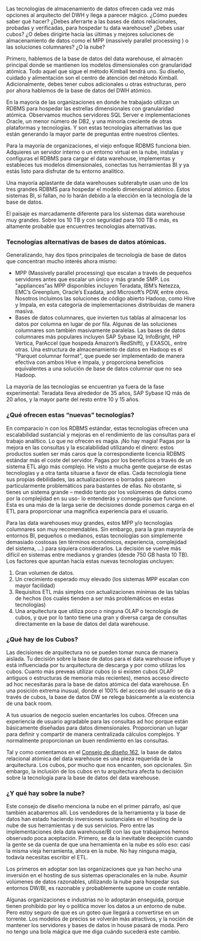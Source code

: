 ﻿---
UniqueId: oZTgDLUJsb
Title: "Consejo de diseño #175: No hay magia de base de datos"
Url: 2015/no-hay-magia-en la-base-de-datos.html
Date: 2016-12-27T10:07:04.2353977+01:00
SecondaryDate: 2015-06-08T00:00:00.0000000
Description: "Las tecnologías de almacenamiento de datos ofrecen cada vez mejores ventajas al arquitecto del DWH y llega a parecer mágico. ¿Debes aferrarte a las bases de datos relacionales para hospedar tu data warehouse? ¿Debes usar cubos? ¿O debes dirigirte hacia las últimas y mejores soluciones de almacenamiento de datos como el MPP (massively parallel processing ) o las soluciones columnares? ¿O la nube?"
Author: Joy Mundy
Category: ETL y calidad de datos
RelatedUrl: http://www.kimballgroup.com/2015/06/design-tip-175-there-is-no-database-magic/
IsDraft: true

---
Las tecnologías de almacenamiento de datos ofrecen cada vez más opciones al arquitecto del DWH y llega a parecer mágico. ¿Cómo puedes saber qué hacer? ¿Debes aferrarte a las bases de datos relacionales, probadas y verificadas, para hospedar tu data warehouse? ¿Debes usar cubos? ¿O debes dirigirte hacia las últimas y mejores soluciones de almacenamiento de datos como el MPP (massively parallel processing ) o las soluciones columnares? ¿O la nube?

Primero, hablemos de la base de datos del data warehouse, el almacén principal donde se mantienen los modelos dimensionales con granularidad atómica. Todo aquel que sigue el método Kimball tendrá uno. Su diseño, cuidado y alimentación son el centro de atención del método Kimball. Adicionalmente, debes tener cubos adicionales u otras estructuras, pero por ahora hablemos de la base de datos del DWH atómico.

En la mayoría de las organizaciones en donde he trabajado utilizan un RDBMS para hospedar las estrellas dimensionales con granularidad  atómica. Observamos muchos servidores SQL Server e implementaciones Oracle, un menor número de DB2, y una minoría creciente de otras plataformas y tecnologías. Y son estas tecnologías alternativas las que están generando la mayor parte de preguntas entre nuestros clientes.

Para la mayoría de organizaciones, el viejo enfoque RDBMS funciona bien. Adquieres un servidor interno o un entorno virtual en la nube, instalas y configuras el RDBMS para cargar el data warehouse, implementas y estableces tus modelos dimensionales, conectas tus herramientas BI y ya estás listo para disfrutar de tu entorno analítico.

Una mayoría aplastante de data warehouses subterabyte usan uno de los tres grandes RDBMS para hospedar el modelo dimensional atómico. Estos sistemas BI, si fallan, no lo harán debido a la elección en la tecnología de la base de datos.

El paisaje es marcadamente diferente para los sistemas data warehouse muy grandes. Sobre los 10 TB y con seguridad para 100 TB o más, es altamente probable que encuentres  tecnologías alternativas.

### Tecnologías alternativas de bases de datos atómicas.

Generalizando, hay dos tipos principales de tecnología de base de datos que concentran mucho interés ahora mismo:

- MPP (Massively parallel processing) que escalan a través de pequeños servidores antes que escalar un único y más grande SMP. Los "appliances"as MPP disponibles incluyen Teradata, IBM’s Netezza, EMC’s Greenplum, Oracle’s Exadata, and Microsoft’s PDW, entre otros. Nosotros incluimos las soluciones de código abierto Hadoop, como Hive y Impala, en esta categoría de implementaciones distribuidas de manera masiva.
- Bases de datos columnares, que invierten tus tablas al almacenar los datos por columna en lugar de por fila. Algunas de las soluciones columnares son también masivamente paralelas. Las bases de datos columnares más populares incluyen SAP Sybase IQ, InfoBright, HP Vertica, ParAccel (que hospeda Amazon’s RedShift), y EXASOL, entre otras. Una estructura de almacenamiento de datos en Hadoop es el "Parquet columnar format", que puede ser implementado de manera efectiva con ambos Hive e Impala, y proporciona beneficios equivalentes a una solución de base de datos columnar que no sea Hadoop.

La mayoría de las tecnologías se encuentran ya fuera de la fase experimental: Teradata lleva alrededor de  35 años, SAP Sybase IQ más de 20 años, y la mayor parte del resto entre 10 y 15 años.

### ¿Qué ofrecen estas “nuevas” tecnologías?

En comparacio´n con los RDBMS estándar, estas tecnologías ofrecen una escalabilidad sustancial y mejoras en el rendimiento de  las consultas para el trabajo analítico. Lo que no ofrecen es magia. ¡No hay magia! Pagas por la mejora en las consultas y la escalabilidad utilizando el dinero: estos productos suelen ser más caros que la correspondiente licencia RDBMS estándar más el coste del servidor. Pagas por los beneficios a través de un sistema ETL algo más complejo. He visto a mucha gente quejarse de estas tecnologías y a otra tanta situarse a favor de ellas. Cada tecnología tiene sus propias debilidades, las actualizaciones o borrados parecen particularmente problemáticos para bastantes de ellas. No obstante, si tienes un sistema grande – medido tanto por los volúmenes de datos como por la complejidad en su uso- lo entenderás y conseguirás que funcione. Esta es una más de la larga serie de decisiones donde ponemos carga en el ETL para proporcionar una magnífica experiencia para el usuario.

Para las data warehouses muy grandes, estos MPP y/o tecnologías columnares son muy recomendables. Sin embargo, para la gran mayoría de  entornos BI, pequeños o medianos, estas tecnologías son simplemente demasiado costosas (en términos económicos, experiencia, complejidad del sistema, ...) para siquiera considerarlos. La decisión se vuelve más difícil en sistemas entre medianos y grandes (desde 750 GB hasta 10 TB). Los factores que apuntan hacía estas nuevas tecnologías uncluyen:

1. Gran volumen de datos.
2. Un crecimiento esperado  muy elevado (los sistemas MPP escalan con mayor facilidad)
3. Requisitos ETL más simples con actualizaciones mínimas de las tablas de hechos (los cuales tienden a ser más problemáticos en estas tecnologías)
4. Una arquitectura que utiliza poco o ninguna OLAP o tecnología de cubos, y  que por lo tanto tiene una gran y diversa carga de consultas directamente en la base de datos del data warehouse.

### ¿Qué hay de los Cubos?

Las decisiones de arquitectura no se pueden tomar nunca de manera aislada. Tu decisión sobre la base de datos para el data warehouse influye y está influenciada por tu arquitectura de descarga y por como utilizas los cubos. Cuanto más preveas utilizar cubos (o si existen cubos OLAP antiguos o estructuras de memoria más recientes), menos acceso directo ad hoc necesitarás para la base de datos atómica del data warehouse. En una posición extrema inusual, donde el 100% del acceso del usuario se da a través de cubos, la base de datos DW se relega básicamente a la existencia de una back room.

A tus usuarios de negocio  suelen encantarles los cubos. Ofrecen una experiencia de usuario agradable para las consultas ad hoc porque están básicamente diseñadas para datos dimensionales. Proporcionan un lugar para definir y compartir de manera centralizada cálculos complejos. Y normalmente proporcionan un buen rendimiento en las consultas.

Tal y como comentamos en el [Consejo de diseño 162][1], la base de datos relacional atómica del data warehouse es una pieza requerida de la arquitectura. Los cubos, por mucho que nos encanten, son opcionales. Sin embargo, la inclusión de los cubos en tu arquitectura afecta tu decisión sobre la tecnología para la base de datos del data warehouse.

### ¿Y qué hay sobre la nube?

Este consejo de diseño menciona la nube en el primer párrafo, así que también acabaremos allí. Los vendedores de la herramienta y la base de datos han estado haciendo inversiones sustanciales en el hosting de la nube de sus herramientas y de sus servicios. Pero entre las implementaciones dela data warehouse/BI con las que trabajamos hemos observado poca aceptación. Primero, se da la inevitable decepción cuando la gente se da cuenta de que una herramienta en la nube es sólo eso: casi la misma vieja herramienta, ahora en la nube. No hay ninguna magia, todavía necesitas escribir el ETL.

Los primeros en adoptar son las organizaciones que ya han hecho una inversión en el hosting de sus sistemas operacionales en la nube. Asumir volúmenes de datos razonables, utilizando la nube para hospedar sus entornos DW/BI, es razonable y probablemente supone un coste rentable.

Algunas organizaciones e industrias no lo adoptarán enseguida, porque tienen prohibido por ley o política mover los datos a un entorno de nube. Pero estoy seguro de que es un goteo que llegará a convertirse en un torrente. Los modelos de precios se volverán más atractivos, y la noción de mantener los servidores y bases de datos in house pasará de moda. Pero no tengo una bola mágica que me diga cuándo sucederá este cambio.





[1]: http://www.kimballgroup.com/2014/01/design-tip-162-leverage-data-visualization-tools-but-avoid-anarchy/